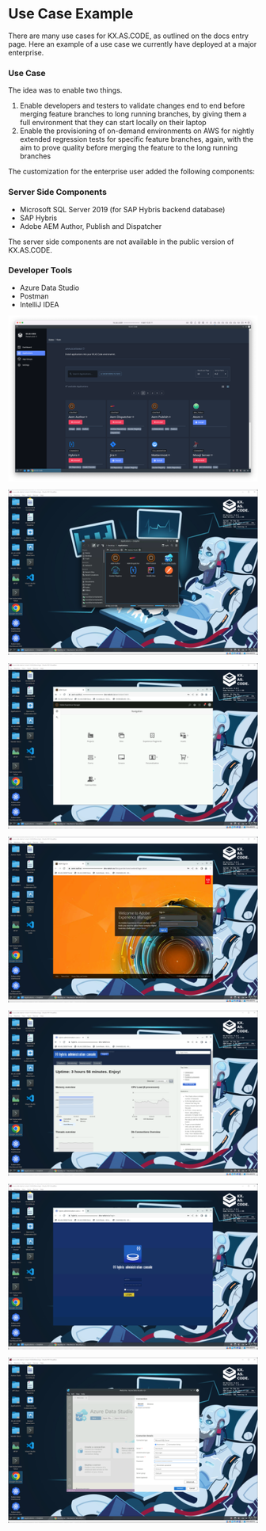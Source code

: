 # Use Case Example

There are many use cases for KX.AS.CODE, as outlined on the docs entry page. Here an example of a use case we currently have deployed at a major enterprise.

### Use Case

The idea was to enable two things.

1. Enable developers and testers to validate changes end to end before merging feature branches to long running branches, by giving them a full environment that they can start locally on their laptop
2. Enable the provisioning of on-demand environments on AWS for nightly extended regression tests for specific feature branches, again, with the aim to prove quality before merging the feature to the long running branches

The customization for the enterprise user added the following components:

### Server Side Components

- Microsoft SQL Server 2019 (for SAP Hybris backend database)
- SAP Hybris
- Adobe AEM Author, Publish and Dispatcher

The server side components are not available in the public version of KX.AS.CODE.

### Developer Tools

- Azure Data Studio
- Postman
- IntelliJ IDEA


![](../../assets/images/devWorkstationPortal.png)

![](../../assets/images/devWorkstation1.png)

![](../../assets/images/devWorkstationAem1.png)

![](../../assets/images/devWorkstationAem2.png)

![](../assets/images/devWorkstationHybris1.png)

![](../assets/images/devWorkstationHybris2.png)

![](../assets/images/devWorkstationMssqlServer1.png)


